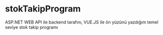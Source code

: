 # stokTakipProgram
ASP.NET WEB API ile backend tarafını, VUE.JS ile ön yüzünü yazdığım temel seviye stok takip programı
